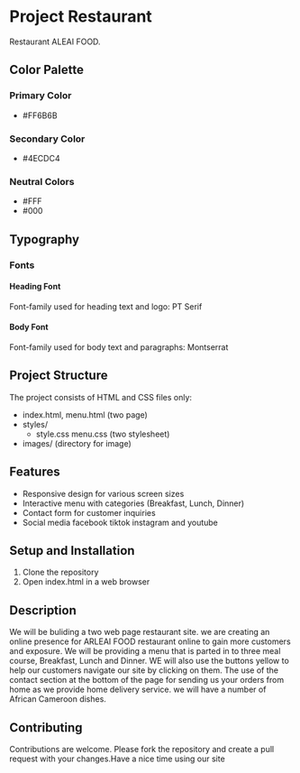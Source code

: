 # Project Restaurant

Restaurant ALEAI FOOD.

## Color Palette

### Primary Color

- #FF6B6B

### Secondary Color

- #4ECDC4

### Neutral Colors

- #FFF
- #000

## Typography

### Fonts

#### Heading Font

Font-family used for heading text and logo: PT Serif

#### Body Font

Font-family used for body text and paragraphs: Montserrat

## Project Structure

The project consists of HTML and CSS files only:

- index.html, menu.html (two page)
- styles/
  - style.css menu.css (two stylesheet)
- images/ (directory for image)

## Features

- Responsive design for various screen sizes
- Interactive menu with categories (Breakfast, Lunch, Dinner)
- Contact form for customer inquiries
- Social media facebook tiktok instagram and youtube

## Setup and Installation

1. Clone the repository
2. Open index.html in a web browser

## Description

We will be buliding a two web page restaurant site. we are creating an
online presence for ARLEAI FOOD restaurant online to gain more customers and exposure. We will be providing a menu that is parted in to three meal course, Breakfast, Lunch and Dinner. WE will also use the buttons yellow to help our customers navigate our site by clicking on them. The use of the contact section at the bottom of the page for sending us your orders from home as we provide home delivery service. we will have a number of African Cameroon dishes.

## Contributing

Contributions are welcome. Please fork the repository and create a pull request with your changes.Have a nice time using our site
